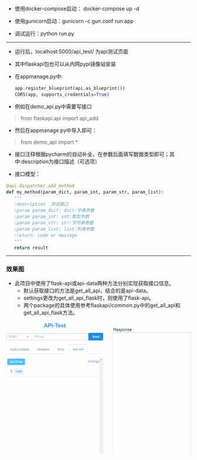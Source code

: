 - 使用docker-compose启动： docker-compose up -d

- 使用gunicorn启动：gunicorn -c gun.conf  run:app

-  调试运行：python run.py

 - - -

 - 运行后，localhost:5000/api_test/ 为api测试页面

 - 其中flaskapi包也可以从内网pypi镜像站安装

 - 在appmanage.py中:

   ```python
   app.register_blueprint(api.as_blueprint())
   CORS(app, supports_credentials=True)
   ```

 - 例如在demo_api.py中需要写接口

  > from flaskapi.api import api_add

 - 然后在appmanage.py中导入即可：

  > from demo_api import *

 - 接口注释根据pycharm的自动补全，在参数后面填写数据类型即可；其中:description为接口描述（可选项）

 - 接口模型：


 ```python
@api.dispatcher.add_method
def my_method(param_dict, param_int, param_str, param_list):
    """
    :description  测试接口
    :param param_dict: dict:字典参数
    :param param_int: int:整型参数
    :param param_str: str:字符串参数
    :param param_list: list:列表参数
    :return: code or message
    """
    return result
 ```

---

### 效果图

- 此项目中使用了flask-api或api-data两种方法分别实现获取接口信息。
  - 默认获取接口的方法是get_all_api，结合的是api-data。
  - settings更改为get_all_api_flask时，则使用了flask-api。
  - 两个package的具体使用参考flaskapi/common.py中的get_all_api和get_all_api_flask方法。

![api-test](picture/show.gif)
